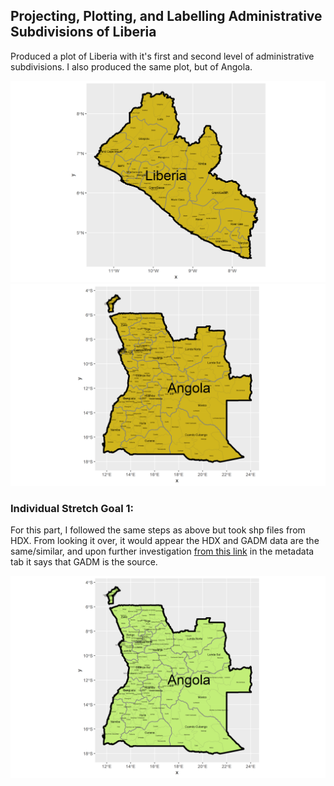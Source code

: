 ## Projecting, Plotting, and Labelling Administrative Subdivisions of Liberia

Produced a plot of Liberia with it's first and second level of administrative subdivisions. I also produced the same plot, but of Angola. 

![](liberia.png)
![](angola.png)

### Individual Stretch Goal 1: 

For this part, I followed the same steps as above but took shp files from HDX. From looking it over, it would appear the HDX and GADM data are the same/similar, and upon further investigation [from this link](https://data.humdata.org/dataset/angola-administrative-levels-0-3) in the metadata tab it says that GADM is the source.

![](angola_hdx.png)
